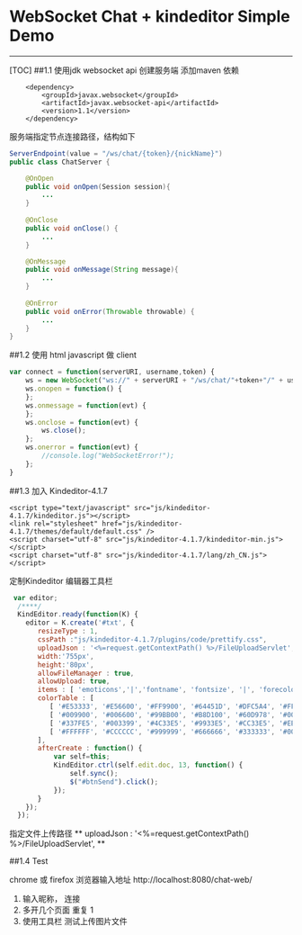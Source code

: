 # WebSocket Chat + kindeditor  Simple Demo

-------------------

[TOC]
##1.1 使用jdk websocket api 创建服务端
添加maven 依赖

		<dependency>
			<groupId>javax.websocket</groupId>
			<artifactId>javax.websocket-api</artifactId>
			<version>1.1</version>
		</dependency>
	
服务端指定节点连接路径，结构如下
``` java
ServerEndpoint(value = "/ws/chat/{token}/{nickName}")
public class ChatServer {

	@OnOpen
	public void onOpen(Session session){
		...
	}
	
	@OnClose
	public void onClose() {
		...
	}

	@OnMessage
	public void onMessage(String message){
		...
	}
	
	@OnError
	public void onError(Throwable throwable) {
		...
	}
}
``` 

##1.2  使用 html javascript 做 client

``` javascript
var connect = function(serverURI, username,token) {
	ws = new WebSocket("ws://" + serverURI + "/ws/chat/"+token+"/" + username);
	ws.onopen = function() {
	};
	ws.onmessage = function(evt) {
	};
	ws.onclose = function(evt) {
		ws.close();
	};
	ws.onerror = function(evt) {
		//console.log("WebSocketError!");
	};
}
```
##1.3 加入 Kindeditor-4.1.7
``` vbscript-html
<script type="text/javascript" src="js/kindeditor-4.1.7/kindeditor.js"></script>
<link rel="stylesheet" href="js/kindeditor-4.1.7/themes/default/default.css" />
<script charset="utf-8" src="js/kindeditor-4.1.7/kindeditor-min.js"></script>
<script charset="utf-8" src="js/kindeditor-4.1.7/lang/zh_CN.js"></script>
``` 

定制Kindeditor 编辑器工具栏
``` javascript
 var editor;
  /****/
  KindEditor.ready(function(K) {
    editor = K.create('#txt', {
       resizeType : 1, 
       cssPath :"js/kindeditor-4.1.7/plugins/code/prettify.css",
       uploadJson : '<%=request.getContextPath() %>/FileUploadServlet',
       width:'755px',
       height:'80px',
	   allowFileManager : true,
	   allowUpload: true,
	   items : [ 'emoticons','|','fontname', 'fontsize', '|', 'forecolor', 'hilitecolor', 'bold', 'italic', '|', 'image', '|', 'messageRecord' ],
	   colorTable : [
		  [ '#E53333', '#E56600', '#FF9900', '#64451D', '#DFC5A4', '#FFE500' ],
		  [ '#009900', '#006600', '#99BB00', '#B8D100', '#60D978', '#00D5FF' ],
		  [ '#337FE5', '#003399', '#4C33E5', '#9933E5', '#CC33E5', '#EE33EE' ],
		  [ '#FFFFFF', '#CCCCCC', '#999999', '#666666', '#333333', '#000000' ]
	   ],
	   afterCreate : function() {
		   var self=this; 
		   KindEditor.ctrl(self.edit.doc, 13, function() { 
			   self.sync(); 
			   $("#btnSend").click();
		   }); 
       }
    });
  });
```
指定文件上传路径
** uploadJson : '<%=request.getContextPath() %>/FileUploadServlet', **

##1.4 Test

chrome  或 firefox 浏览器输入地址
http://localhost:8080/chat-web/
1. 输入昵称， 连接
2. 多开几个页面 重复 1
3. 使用工具栏 测试上传图片文件 